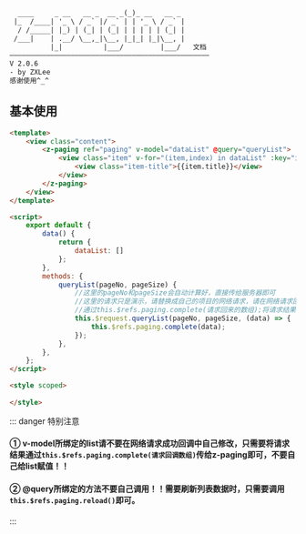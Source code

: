 
```html                                  
  ____     _ __   __ _  __ _(_)_ __   __ _ 
 |_  /____| '_ \ / _` |/ _` | | '_ \ / _` |
  / /_____| |_) | (_| | (_| | | | | | (_| |
 /___|    | .__/ \__,_|\__, |_|_| |_|\__, |
          |_|          |___/         |___/   文档
—————————————————————————————————————————————————
V 2.0.6
- by ZXLee
感谢使用^_^
```

## 基本使用
```html
<template>
    <view class="content">
        <z-paging ref="paging" v-model="dataList" @query="queryList">
            <view class="item" v-for="(item,index) in dataList" :key="index">
                <view class="item-title">{{item.title}}</view>
            </view>
        </z-paging>
    </view>
</template>

<script>
    export default {
        data() {
            return {
                dataList: []
            };
        },
        methods: {
            queryList(pageNo, pageSize) {
              	//这里的pageNo和pageSize会自动计算好，直接传给服务器即可
              	//这里的请求只是演示，请替换成自己的项目的网络请求，请在网络请求回调中
              	//通过this.$refs.paging.complete(请求回来的数组);将请求结果传给z-paging
                this.$request.queryList(pageNo, pageSize, (data) => {
                    this.$refs.paging.complete(data);
                });
            },
        },
    };
</script>

<style scoped>
    
</style>
```

::: danger 特别注意
#### ① v-model所绑定的list请不要在网络请求成功回调中自己修改，只需要将请求结果通过`this.$refs.paging.complete(请求回调数组)`传给z-paging即可，不要自己给list赋值！！
#### ② @query所绑定的方法不要自己调用！！需要刷新列表数据时，只需要调用`this.$refs.paging.reload()`即可。
:::